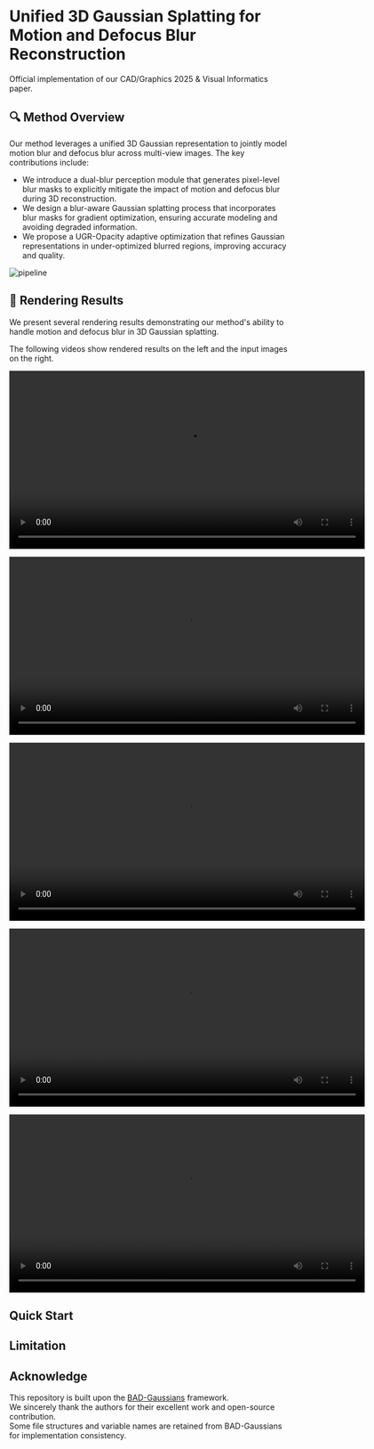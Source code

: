 # Unified 3D Gaussian Splatting for Motion and Defocus Blur Reconstruction

Official implementation of our CAD/Graphics 2025 & Visual Informatics paper.



## 🔍 Method Overview

Our method leverages a unified 3D Gaussian representation to jointly model motion blur and defocus blur across multi-view images. The key contributions include:

- We introduce a dual-blur perception module that generates pixel-level blur masks to explicitly mitigate the impact of motion and defocus blur during 3D reconstruction.
- We design a blur-aware Gaussian splatting process that incorporates blur masks for gradient optimization, ensuring accurate modeling and avoiding degraded information.
- We propose a UGR-Opacity adaptive optimization that refines Gaussian representations in under-optimized blurred regions, improving accuracy and quality.

![pipeline](https://sunbeam-217.oss-cn-chengdu.aliyuncs.com/img/202506261356962.png)

## 🎥 Rendering Results

We present several rendering results demonstrating our method's ability to handle motion and defocus blur in 3D Gaussian splatting.

The following videos show rendered results on the left and the input images on the right.

<video src="https://github.com/user-attachments/assets/377de659-3e9f-47ed-b9f6-5821fefa944d" controls width="640"></video>

<video src="https://github.com/user-attachments/assets/86f79308-6970-49d7-8d1f-e2954600b49b" controls width="640"></video>

<video src="https://github.com/user-attachments/assets/75e338ee-7c7e-4935-a1e8-60910ea7ee13" controls width="640"></video>

<video src="https://github.com/user-attachments/assets/0158289b-1163-4f98-b1b4-054e9f72fff1" controls width="640"></video>

<video src="https://github.com/user-attachments/assets/c40cb281-be34-410c-abac-1bda991e4bc1" controls width="640"></video>

## Quick Start

## Limitation

## Acknowledge
This repository is built upon the [BAD-Gaussians](https://github.com/...) framework.  
We sincerely thank the authors for their excellent work and open-source contribution.  
Some file structures and variable names are retained from BAD-Gaussians for implementation consistency.
